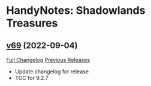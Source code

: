 # HandyNotes: Shadowlands Treasures

## [v69](https://github.com/kemayo/wow-handynotes-shadowlandstreasures/tree/v69) (2022-09-04)
[Full Changelog](https://github.com/kemayo/wow-handynotes-shadowlandstreasures/compare/v68...v69) [Previous Releases](https://github.com/kemayo/wow-handynotes-shadowlandstreasures/releases)

- Update changelog for release  
- TOC for 9.2.7  
